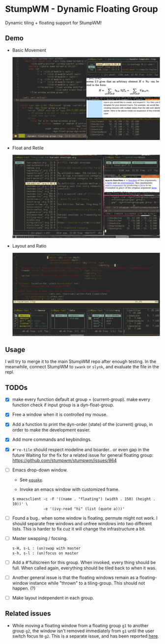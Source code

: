 # StumpWM - Dynamic Floating Group

Dynamic tiling + floating support for StumpWM!

## Demo

+ Basic Movement

  ![Basic Movement](img/basic-movement.gif)

+ Float and Retile

  ![Float and Retile](img/float-and-retile.gif)

+ Layout and Ratio

  ![Layout and Ratio](img/layout-and-ratio.gif)

## Usage

I will try to merge it to the main StumpWM repo after enough
testing. In the meanwhile, connect StumpWM to `swank` or `slynk`,
and evaluate the file in the repl.

## TODOs

+ [X] make every function default at group = (current-group).
      make every function check if input group is a
      dyn-float-group.

+ [X] Free a window when it is controlled my mouse.

+ [X] Add a function to print the dyn-order (state) of the
      (current) group, in order to make the development easier.

+ [X] Add more commands and keybindings.

+ [X] `#'re-tile` should respect modeline and boarder.. or even
  gap in the future Waiting for the fix for a related issue for
  general floating group:
  https://github.com/stumpwm/stumpwm/issues/864

+ [ ] Emacs drop-down window.

  + See [`equake`](https://babbagefiles.xyz/equake-elisp-console/).

  + Invoke an emacs window with customized frame.

  ```
  $ emacsclient -c -F '((name . "floating") (width . 150) (height . 10))' \
                -e '(ivy-read "hi" (list (quote a)))'
  ```

+ [ ] Found a bug.. when some window is floating, permute might
      not work. I should separate free windows and unfree windows
      into two different lists. This is harder to fix cuz it will
      change the infrastructure a bit.

+ [ ] Master swapping / focsing.
 
      s-H, s-L : (un)swap with master
      s-h, s-l : (un)focus on master

+ [ ] Add a #'fullscreen for this group. When invoked, every
      thing should be full. When called again, everything should
      be tiled back to when it was.

+ [ ] Another general issue is that the floating windows remain
      as a floating-window instance while "thrown" to a
      tiling-group. This should not happen. (?)
      
+ [ ] Make layout independent in each group.

## Related issues

+ While moving a floating window from a floating group `g1` to another group
  `g2`, the window isn't removed immediately from `g1` until the user switch
  focus to `g2`. This is a separate issue, and has been reported
  [here](https://github.com/stumpwm/stumpwm/issues/879).
